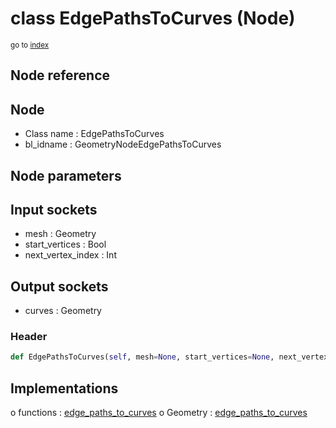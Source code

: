 # class EdgePathsToCurves (Node)

<sub>go to [index](/docs/index.md)</sub>

## Node reference

Node
----
 - Class name : EdgePathsToCurves
 - bl_idname : GeometryNodeEdgePathsToCurves

Node parameters
---------------

Input sockets
-------------
 - mesh : Geometry
 - start_vertices : Bool
 - next_vertex_index : Int

Output sockets
--------------
 - curves : Geometry

### Header

``` python
def EdgePathsToCurves(self, mesh=None, start_vertices=None, next_vertex_index=None, node_label=None, node_color=None):
```

## Implementations

o functions : [edge_paths_to_curves](#edge_paths_to_curves)
o Geometry : [edge_paths_to_curves](#edge_paths_to_curves) 

